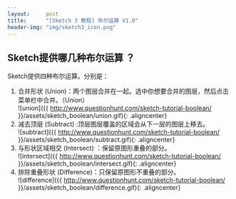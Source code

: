 ```yaml
---
layout:     post
title:      "[Sketch 3 教程] 布尔运算 V1.0"
header-img: "img/sketch3_icon.png"
---
```


## Sketch提供哪几种布尔运算 ？
Sketch提供四种布尔运算。分别是：

1. 合并形状 (Union)：两个图层合并在一起。选中你想要合并的图层，然后点击菜单栏中合并。（Union）<br/>
  ![union]({{ http://www.questionhunt.com/sketch-tutorial-boolean/ }}/assets/sketch_boolean/union.gif){: .aligncenter} <br/>
2. 减去顶层 (Subtract) :顶层图层覆盖的区域会从下一层的图层上移去。<br/>
  ![subtract]({{ http://www.questionhunt.com/sketch-tutorial-boolean/ }}/assets/sketch_boolean/subtract.gif){: .aligncenter} <br/>
3. 与形状区域相交 (Intersect) ：保留原图形重叠的部分。<br/>
  ![intersect]({{ http://www.questionhunt.com/sketch-tutorial-boolean/ }}/assets/sketch_boolean/intersect.gif){: .aligncenter} <br/>
4. 排除重叠形状 (Difference)：只保留原图形不重叠的部分。<br/>
  ![difference]({{ http://www.questionhunt.com/sketch-tutorial-boolean/ }}/assets/sketch_boolean/difference.gif){: .aligncenter} <br/>
